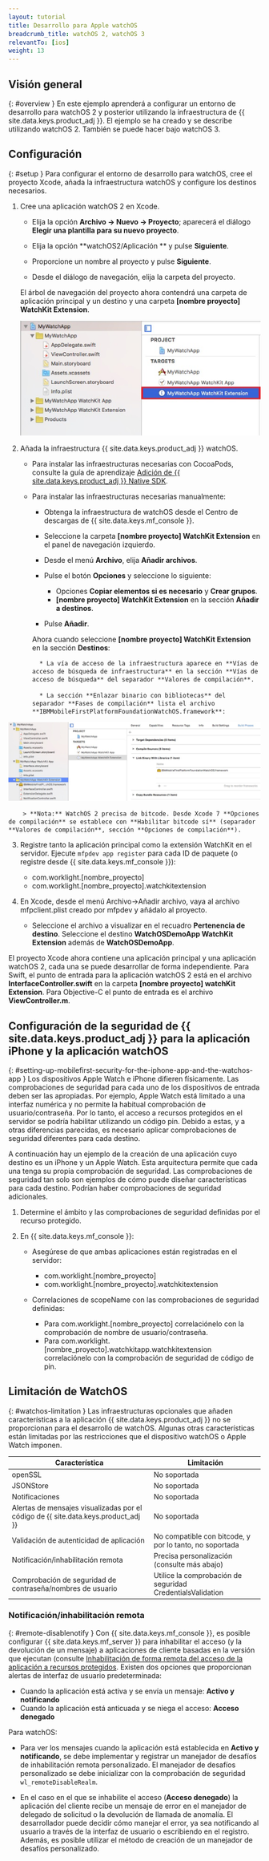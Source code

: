 ```yaml
---
layout: tutorial
title: Desarrollo para Apple watchOS
breadcrumb_title: watchOS 2, watchOS 3
relevantTo: [ios]
weight: 13
---
```

<!-- NLS_CHARSET=UTF-8 -->
## Visión general
{: #overview }
En este ejemplo aprenderá a configurar un entorno de desarrollo para watchOS 2 y posterior utilizando la infraestructura de {{ site.data.keys.product_adj }}.
El ejemplo se ha creado y se describe utilizando watchOS 2. También se puede hacer bajo watchOS 3.

## Configuración
{: #setup }
Para configurar el entorno de desarrollo para watchOS, cree el proyecto Xcode, añada la infraestructura watchOS y configure los destinos necesarios.


1. Cree una aplicación watchOS 2 en Xcode.
    * Elija la opción **Archivo → Nuevo → Proyecto**; aparecerá el diálogo **Elegir una plantilla para su nuevo proyecto**.

    * Elija la opción **watchOS2/Aplicación ** y pulse **Siguiente**. 
    * Proporcione un nombre al proyecto y pulse **Siguiente**.
    * Desde el diálogo de navegación, elija la carpeta del proyecto. 

    El árbol de navegación del proyecto ahora contendrá una carpeta de aplicación principal y un destino y una carpeta **[nombre proyecto] WatchKit Extension**.


    ![Proyecto watchOS en Xcode](WatchOSProject.jpg)

2. Añada la infraestructura {{ site.data.keys.product_adj }} watchOS.

    * Para instalar las infraestructuras necesarias con CocoaPods, consulte la guía de aprendizaje [Adición de {{ site.data.keys.product_adj }} Native SDK](../../application-development/sdk/ios/#adding-support-for-apple-watchos).

    * Para instalar las infraestructuras necesarias manualmente:
        * Obtenga la infraestructura de watchOS desde el Centro de descargas de {{ site.data.keys.mf_console }}.
        * Seleccione la carpeta **[nombre proyecto] WatchKit Extension** en el panel de navegación izquierdo. 
        * Desde el menú **Archivo**, elija **Añadir archivos**.
        * Pulse el botón **Opciones** y seleccione lo siguiente: 
            * Opciones **Copiar elementos si es necesario** y **Crear grupos**. 
            * **[nombre proyecto] WatchKit Extension** en la sección **Añadir a destinos**.

        * Pulse **Añadir**.

        Ahora cuando seleccione **[nombre proyecto] WatchKit Extension** en la sección **Destinos**:

            * La vía de acceso de la infraestructura aparece en **Vías de acceso de búsqueda de infraestructura** en la sección **Vías de acceso de búsqueda** del separador **Valores de compilación**.

            * La sección **Enlazar binario con bibliotecas** del separador **Fases de compilación** lista el archivo **IBMMobileFirstPlatformFoundationWatchOS.framework**:
![infraestructuras enlazadas de watchOS](watchOSlinkedframeworks.jpg)

        > **Nota:** WatchOS 2 precisa de bitcode. Desde Xcode 7 **Opciones de compilación** se establece con **Habilitar bitcode sí** (separador **Valores de compilación**, sección **Opciones de compilación**).


3. Registre tanto la aplicación principal como la extensión WatchKit en el servidor.
Ejecute `mfpdev app register` para cada ID de paquete (o registre desde {{ site.data.keys.mf_console }}):

    * com.worklight.[nombre_proyecto]
    * com.worklight.[nombre_proyecto].watchkitextension

4. En Xcode, desde el menú Archivo->Añadir archivo, vaya al archivo mfpclient.plist creado por mfpdev y añádalo al proyecto.

    * Seleccione el archivo a visualizar en el recuadro **Pertenencia de destino**.
Seleccione el destino **WatchOSDemoApp WatchKit Extension** además de **WatchOSDemoApp**.


El proyecto Xcode ahora contiene una aplicación principal y una aplicación watchOS 2, cada una se puede desarrollar de forma independiente.
Para Swift, el punto de entrada para la aplicación watchOS 2 está en el archivo **InterfaceController.swift** en la carpeta **[nombre proyecto] watchKit Extension**.
Para Objective-C el punto de entrada es el archivo **ViewController.m**.


## Configuración de la seguridad de {{ site.data.keys.product_adj }} para la aplicación iPhone y la aplicación watchOS  
{: #setting-up-mobilefirst-security-for-the-iphone-app-and-the-watchos-app }
Los dispositivos Apple Watch e iPhone difieren físicamente.
Las comprobaciones de seguridad para cada uno de los dispositivos de entrada deben ser las apropiadas.
Por ejemplo, Apple Watch está limitado a una interfaz numérica y no permite la habitual comprobación de usuario/contraseña.
Por lo tanto, el acceso a recursos protegidos en el servidor se podría habilitar utilizando un código pin.
Debido a estas, y a otras diferencias parecidas, es necesario aplicar comprobaciones de seguridad diferentes para cada destino.


A continuación hay un ejemplo de la creación de una aplicación cuyo destino es un iPhone y un Apple Watch.
Esta arquitectura permite que cada una tenga su propia comprobación de seguridad.
Las comprobaciones de seguridad tan solo son ejemplos de cómo puede diseñar características para cada destino.
Podrían haber comprobaciones de seguridad adicionales.


1. Determine el ámbito y las comprobaciones de seguridad definidas por el recurso protegido.

2. En {{ site.data.keys.mf_console }}:
    * Asegúrese de que ambas aplicaciones están registradas en el servidor:

        * com.worklight.[nombre_proyecto]
        * com.worklight.[nombre_proyecto].watchkitextension
    * Correlaciones de scopeName con las comprobaciones de seguridad definidas: 
        * Para com.worklight.[nombre_proyecto] correlaciónelo con la comprobación de nombre de usuario/contraseña. 
        * Para com.worklight.[nombre_proyecto].watchkitapp.watchkitextension correlaciónelo con la comprobación de seguridad de código de pin.  

## Limitación de WatchOS 
{: #watchos-limitation }
Las infraestructuras opcionales que añaden características a la aplicación {{ site.data.keys.product_adj }} no se proporcionan para el desarrollo de watchOS.
Algunas otras características están limitadas por las restricciones que el dispositivo watchOS o Apple Watch imponen.


|Característica |Limitación |
|---------|------------|
|openSSL |No soportada |
|JSONStore|No soportada |
|Notificaciones |No soportada |
|Alertas de mensajes visualizadas por el código de {{ site.data.keys.product_adj }} |No soportada |
|Validación de autenticidad de aplicación |No compatible con bitcode, y por lo tanto, no soportada|
|Notificación/inhabilitación remota|Precisa personalización (consulte más abajo) |
|Comprobación de seguridad de contraseña/nombres de usuario |Utilice la comprobación de seguridad CredentialsValidation |

### Notificación/inhabilitación remota
{: #remote-disablenotify }
Con {{ site.data.keys.mf_console }}, es posible configurar {{ site.data.keys.mf_server }} para inhabilitar el acceso (y la devolución de un mensaje) a aplicaciones de cliente basadas en la versión que ejecutan (consulte [Inhabilitación de forma remota del acceso de la aplicación a recursos protegidos](../../administering-apps/using-console/#remotely-disabling-application-access-to-protected-resources).
Existen dos opciones que proporcionan alertas de interfaz de usuario predeterminada: 

* Cuando la aplicación está activa y se envía un mensaje: **Activo y notificando**
* Cuando la aplicación está anticuada y se niega el acceso: **Acceso denegado**

Para watchOS:

* Para ver los mensajes cuando la aplicación está establecida en **Activo y notificando**, se debe implementar y registrar un manejador de desafíos de inhabilitación remota personalizado.
El manejador de desafíos personalizado se debe inicializar con la comprobación de seguridad `wl_remoteDisableRealm`.

* En el caso en el que se inhabilite el acceso (**Acceso denegado**) la aplicación del cliente recibe un mensaje de error en el manejador de delegado de solicitud o la devolución de llamada de anomalía.
El desarrollador puede decidir cómo manejar el error, ya sea notificando al usuario a través de la interfaz de usuario o escribiendo en el registro.
Además, es posible utilizar el método de creación de un manejador de desafíos personalizado.

